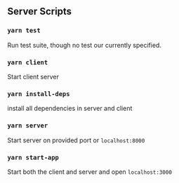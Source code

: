 ## Server Scripts

### `yarn test`

Run test suite, though no test our currently specified.

### `yarn client`

Start client server

### `yarn install-deps`

install all dependencies in server and client

### `yarn server`

Start server on provided port or `localhost:8000`

### `yarn start-app`

Start both the client and server and open `localhost:3000`
